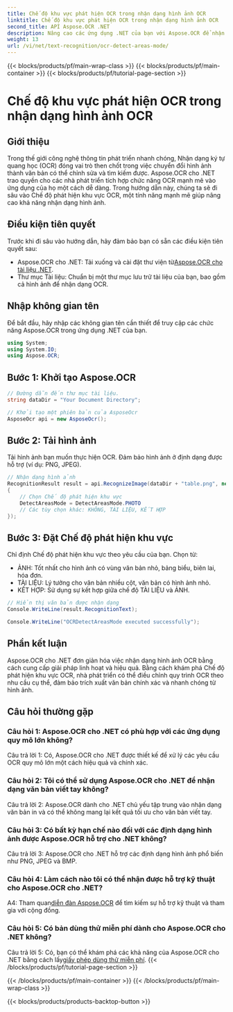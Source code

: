 ```yaml
---
title: Chế độ khu vực phát hiện OCR trong nhận dạng hình ảnh OCR
linktitle: Chế độ khu vực phát hiện OCR trong nhận dạng hình ảnh OCR
second_title: API Aspose.OCR .NET
description: Nâng cao các ứng dụng .NET của bạn với Aspose.OCR để nhận dạng văn bản hình ảnh hiệu quả. Khám phá Chế độ khu vực phát hiện OCR để có kết quả chính xác.
weight: 13
url: /vi/net/text-recognition/ocr-detect-areas-mode/
---
```


{{< blocks/products/pf/main-wrap-class >}}
{{< blocks/products/pf/main-container >}}
{{< blocks/products/pf/tutorial-page-section >}}

# Chế độ khu vực phát hiện OCR trong nhận dạng hình ảnh OCR

## Giới thiệu

Trong thế giới công nghệ thông tin phát triển nhanh chóng, Nhận dạng ký tự quang học (OCR) đóng vai trò then chốt trong việc chuyển đổi hình ảnh thành văn bản có thể chỉnh sửa và tìm kiếm được. Aspose.OCR cho .NET trao quyền cho các nhà phát triển tích hợp chức năng OCR mạnh mẽ vào ứng dụng của họ một cách dễ dàng. Trong hướng dẫn này, chúng ta sẽ đi sâu vào Chế độ phát hiện khu vực OCR, một tính năng mạnh mẽ giúp nâng cao khả năng nhận dạng hình ảnh.

## Điều kiện tiên quyết

Trước khi đi sâu vào hướng dẫn, hãy đảm bảo bạn có sẵn các điều kiện tiên quyết sau:

-  Aspose.OCR cho .NET: Tải xuống và cài đặt thư viện từ[Aspose.OCR cho tài liệu .NET](https://reference.aspose.com/ocr/net/).
- Thư mục Tài liệu: Chuẩn bị một thư mục lưu trữ tài liệu của bạn, bao gồm cả hình ảnh để nhận dạng OCR.

## Nhập không gian tên

Để bắt đầu, hãy nhập các không gian tên cần thiết để truy cập các chức năng Aspose.OCR trong ứng dụng .NET của bạn.

```csharp
using System;
using System.IO;
using Aspose.OCR;
```

## Bước 1: Khởi tạo Aspose.OCR

```csharp
// Đường dẫn đến thư mục tài liệu.
string dataDir = "Your Document Directory";

// Khởi tạo một phiên bản của AsposeOcr
AsposeOcr api = new AsposeOcr();
```

## Bước 2: Tải hình ảnh

Tải hình ảnh bạn muốn thực hiện OCR. Đảm bảo hình ảnh ở định dạng được hỗ trợ (ví dụ: PNG, JPEG).

```csharp
// Nhận dạng hình ảnh
RecognitionResult result = api.RecognizeImage(dataDir + "table.png", new RecognitionSettings
{
    // Chọn Chế độ phát hiện khu vực
    DetectAreasMode = DetectAreasMode.PHOTO
    // Các tùy chọn khác: KHÔNG, TÀI LIỆU, KẾT HỢP
});
```

## Bước 3: Đặt Chế độ phát hiện khu vực

Chỉ định Chế độ phát hiện khu vực theo yêu cầu của bạn. Chọn từ:
- ẢNH: Tốt nhất cho hình ảnh có vùng văn bản nhỏ, bảng biểu, biên lai, hóa đơn.
- TÀI LIỆU: Lý tưởng cho văn bản nhiều cột, văn bản có hình ảnh nhỏ.
- KẾT HỢP: Sử dụng sự kết hợp giữa chế độ TÀI LIỆU và ẢNH.

```csharp
// Hiển thị văn bản được nhận dạng
Console.WriteLine(result.RecognitionText);

Console.WriteLine("OCRDetectAreasMode executed successfully");
```

## Phần kết luận

Aspose.OCR cho .NET đơn giản hóa việc nhận dạng hình ảnh OCR bằng cách cung cấp giải pháp linh hoạt và hiệu quả. Bằng cách khám phá Chế độ phát hiện khu vực OCR, nhà phát triển có thể điều chỉnh quy trình OCR theo nhu cầu cụ thể, đảm bảo trích xuất văn bản chính xác và nhanh chóng từ hình ảnh.

## Câu hỏi thường gặp

### Câu hỏi 1: Aspose.OCR cho .NET có phù hợp với các ứng dụng quy mô lớn không?

Câu trả lời 1: Có, Aspose.OCR cho .NET được thiết kế để xử lý các yêu cầu OCR quy mô lớn một cách hiệu quả và chính xác.

### Câu hỏi 2: Tôi có thể sử dụng Aspose.OCR cho .NET để nhận dạng văn bản viết tay không?

Câu trả lời 2: Aspose.OCR dành cho .NET chủ yếu tập trung vào nhận dạng văn bản in và có thể không mang lại kết quả tối ưu cho văn bản viết tay.

### Câu hỏi 3: Có bất kỳ hạn chế nào đối với các định dạng hình ảnh được Aspose.OCR hỗ trợ cho .NET không?

Câu trả lời 3: Aspose.OCR cho .NET hỗ trợ các định dạng hình ảnh phổ biến như PNG, JPEG và BMP.

### Câu hỏi 4: Làm cách nào tôi có thể nhận được hỗ trợ kỹ thuật cho Aspose.OCR cho .NET?

 A4: Tham quan[diễn đàn Aspose.OCR](https://forum.aspose.com/c/ocr/16) để tìm kiếm sự hỗ trợ kỹ thuật và tham gia với cộng đồng.

### Câu hỏi 5: Có bản dùng thử miễn phí dành cho Aspose.OCR cho .NET không?

 Câu trả lời 5: Có, bạn có thể khám phá các khả năng của Aspose.OCR cho .NET bằng cách lấy[giấy phép dùng thử miễn phí](https://releases.aspose.com/).
{{< /blocks/products/pf/tutorial-page-section >}}

{{< /blocks/products/pf/main-container >}}
{{< /blocks/products/pf/main-wrap-class >}}

{{< blocks/products/products-backtop-button >}}
